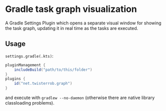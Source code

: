 # Gradle task graph visualization

A Gradle Settings Plugin which opens a separate visual window for showing the task graph, updating it in real time as the tasks are executed.

## Usage
`settings.gradle(.kts)`:
```gradle
pluginManagement {
	includeBuild("path/to/this/folder")
}
plugins {
	id("net.twisterrob.graph")
}
```
and execute with `gradlew --no-daemon` (otherwise there are native library classloading problems).
